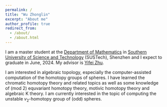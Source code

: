 ```yaml
---
permalink: /
title: "Wu Zhonglin"
excerpt: "About me"
author_profile: true
redirect_from: 
  - /about/
  - /about.html
---
```

I am a master student at the [Department of Mathematics](https://math.sustech.edu.cn/index.html?lang=en) in [Southern University of Science and Technology](https://www.sustech.edu.cn/en/) (SUSTech), Shenzhen and I expect to graduate in June, 2024. My advisor is [Yifei Zhu](https://yifeizhu.github.io/).

I am interested in algebraic topology, especially the computer-assisted computation of the homotopy groups of spheres. I have learned the chromatic homotopy theory and related topics as well as some knowledge of (mod 2) equvariant homotopy theory, motivic homotopy theory and algebraic K theory. I am currently interested in the topic of computing the unstable $v_2$-homotopy group of (odd) spheres. 


